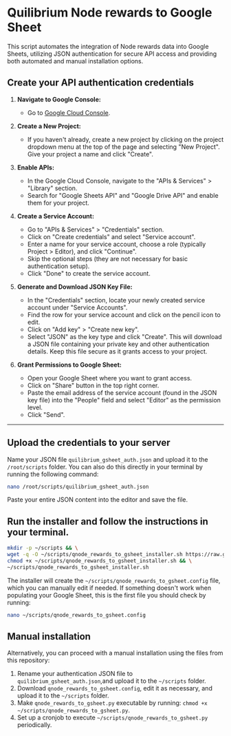 # Quilibrium Node rewards to Google Sheet
This script automates the integration of Node rewards data into Google Sheets, utilizing JSON authentication for secure API access and providing both automated and manual installation options.

## Create your API authentication credentials

1. **Navigate to Google Console:**
   - Go to [Google Cloud Console](https://console.cloud.google.com/).

2. **Create a New Project:**
   - If you haven't already, create a new project by clicking on the project dropdown menu at the top of the page and selecting "New Project". Give your project a name and click "Create".

3. **Enable APIs:**
   - In the Google Cloud Console, navigate to the "APIs & Services" > "Library" section.
   - Search for "Google Sheets API" and "Google Drive API" and enable them for your project.

4. **Create a Service Account:**
   - Go to "APIs & Services" > "Credentials" section.
   - Click on "Create credentials" and select "Service account".
   - Enter a name for your service account, choose a role (typically Project > Editor), and click "Continue".
   - Skip the optional steps (they are not necessary for basic authentication setup).
   - Click "Done" to create the service account.

5. **Generate and Download JSON Key File:**
   - In the "Credentials" section, locate your newly created service account under "Service Accounts".
   - Find the row for your service account and click on the pencil icon to edit.
   - Click on "Add key" > "Create new key".
   - Select "JSON" as the key type and click "Create". This will download a JSON file containing your private key and other authentication details. Keep this file secure as it grants access to your project.

6. **Grant Permissions to Google Sheet:**
   - Open your Google Sheet where you want to grant access.
   - Click on "Share" button in the top right corner.
   - Paste the email address of the service account (found in the JSON key file) into the "People" field and select "Editor" as the permission level.
   - Click "Send".
  
---

## Upload the credentials to your server

Name your JSON file `quilibrium_gsheet_auth.json` and upload it to the `/root/scripts` folder. You can also do this directly in your terminal by running the following command:

```bash
nano /root/scripts/quilibrium_gsheet_auth.json
```
Paste your entire JSON content into the editor and save the file.

## Run the installer and follow the instructions in your terminal.

```bash
mkdir -p ~/scripts && \
wget -q -O ~/scripts/qnode_rewards_to_gsheet_installer.sh https://raw.githubusercontent.com/lamat1111/Quilibrium-Node-Rewards-to-Google-Sheet/main/installer.sh && \
chmod +x ~/scripts/qnode_rewards_to_gsheet_installer.sh && \
~/scripts/qnode_rewards_to_gsheet_installer.sh
```

The installer will create the `~/scripts/qnode_rewards_to_gsheet.config` file, which you can manually edit if needed. If something doesn't work when populating your Google Sheet, this is the first file you should check by running:

```bash
nano ~/scripts/qnode_rewards_to_gsheet.config
```

## Manual installation

Alternatively, you can proceed with a manual installation using the files from this repository:

1. Rename your authentication JSON file to `quilibrium_gsheet_auth.json`,and upload it to the `~/scripts` folder.
3. Download `qnode_rewards_to_gsheet.config`, edit it as necessary, and upload it to the `~/scripts` folder.
4. Make `qnode_rewards_to_gsheet.py` executable by running: `chmod +x ~/scripts/qnode_rewards_to_gsheet.py`.
5. Set up a cronjob to execute `~/scripts/qnode_rewards_to_gsheet.py` periodically.

